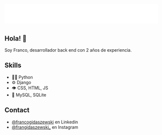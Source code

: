 <h1 align="center">
  <img src="https://raw.githubusercontent.com/martonlederer/martonlederer/master/name.svg" alt="Franco Gidaszewski" />
</h1>

## Hola! 👋
Soy Franco, desarrollador back end con 2 años de experiencia.

## Skills
- 👨‍💻 Python
- ⚙️ Django
- 👁️ CSS, HTML, JS
- 💽 MySQL, SQLite

## Contact
- [@francogidaszewski](https://www.linkedin.com/in/franco-gidaszewski/) en Linkedin
- [@frangidaszewski_](https://instagram.com/frangidaszewski_) en Instagram
